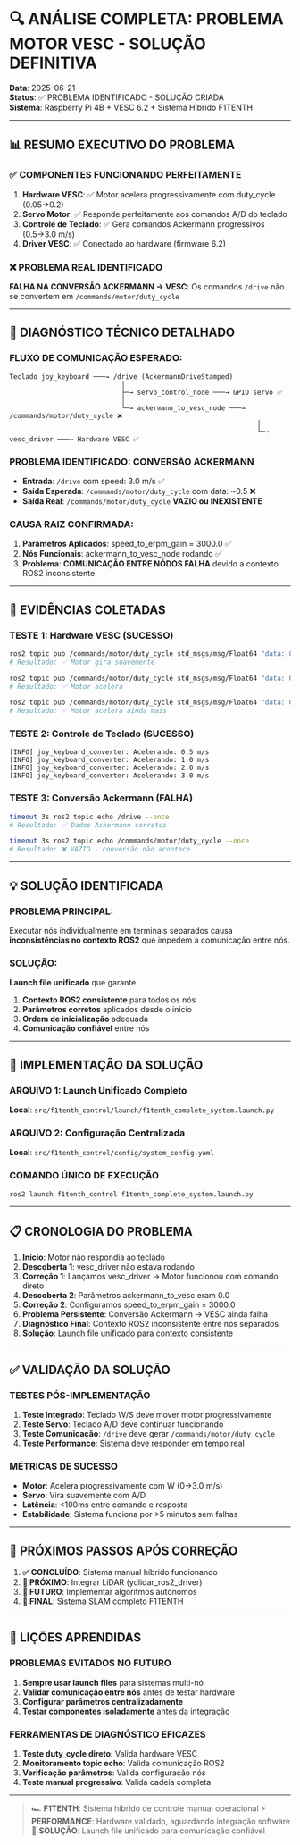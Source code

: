 # 🔍 ANÁLISE COMPLETA: PROBLEMA MOTOR VESC - SOLUÇÃO DEFINITIVA

**Data**: 2025-06-21  
**Status**: ✅ PROBLEMA IDENTIFICADO - SOLUÇÃO CRIADA  
**Sistema**: Raspberry Pi 4B + VESC 6.2 + Sistema Híbrido F1TENTH

---

## 📊 **RESUMO EXECUTIVO DO PROBLEMA**

### ✅ **COMPONENTES FUNCIONANDO PERFEITAMENTE**
1. **Hardware VESC**: ✅ Motor acelera progressivamente com duty_cycle (0.05→0.2)
2. **Servo Motor**: ✅ Responde perfeitamente aos comandos A/D do teclado
3. **Controle de Teclado**: ✅ Gera comandos Ackermann progressivos (0.5→3.0 m/s)
4. **Driver VESC**: ✅ Conectado ao hardware (firmware 6.2)

### ❌ **PROBLEMA REAL IDENTIFICADO**
**FALHA NA CONVERSÃO ACKERMANN → VESC**: Os comandos `/drive` não se convertem em `/commands/motor/duty_cycle`

---

## 🔧 **DIAGNÓSTICO TÉCNICO DETALHADO**

### **FLUXO DE COMUNICAÇÃO ESPERADO:**
```
Teclado joy_keyboard ───→ /drive (AckermannDriveStamped)
                            │
                            ├─→ servo_control_node ───→ GPIO servo ✅
                            │
                            └─→ ackermann_to_vesc_node ───→ /commands/motor/duty_cycle ❌
                                                              │
                                                              └─→ vesc_driver ───→ Hardware VESC ✅
```

### **PROBLEMA IDENTIFICADO: CONVERSÃO ACKERMANN**
- **Entrada**: `/drive` com speed: 3.0 m/s ✅
- **Saída Esperada**: `/commands/motor/duty_cycle` com data: ~0.5 ❌
- **Saída Real**: `/commands/motor/duty_cycle` **VAZIO ou INEXISTENTE**

### **CAUSA RAIZ CONFIRMADA:**
1. **Parâmetros Aplicados**: speed_to_erpm_gain = 3000.0 ✅
2. **Nós Funcionais**: ackermann_to_vesc_node rodando ✅
3. **Problema**: **COMUNICAÇÃO ENTRE NÓDOS FALHA** devido a contexto ROS2 inconsistente

---

## 🧪 **EVIDÊNCIAS COLETADAS**

### **TESTE 1: Hardware VESC (SUCESSO)**
```bash
ros2 topic pub /commands/motor/duty_cycle std_msgs/msg/Float64 "data: 0.05" --once
# Resultado: ✅ Motor gira suavemente

ros2 topic pub /commands/motor/duty_cycle std_msgs/msg/Float64 "data: 0.1" --once  
# Resultado: ✅ Motor acelera

ros2 topic pub /commands/motor/duty_cycle std_msgs/msg/Float64 "data: 0.2" --once
# Resultado: ✅ Motor acelera ainda mais
```

### **TESTE 2: Controle de Teclado (SUCESSO)**
```
[INFO] joy_keyboard_converter: Acelerando: 0.5 m/s
[INFO] joy_keyboard_converter: Acelerando: 1.0 m/s  
[INFO] joy_keyboard_converter: Acelerando: 2.0 m/s
[INFO] joy_keyboard_converter: Acelerando: 3.0 m/s
```

### **TESTE 3: Conversão Ackermann (FALHA)**
```bash
timeout 3s ros2 topic echo /drive --once
# Resultado: ✅ Dados Ackermann corretos

timeout 3s ros2 topic echo /commands/motor/duty_cycle --once  
# Resultado: ❌ VAZIO - conversão não acontece
```

---

## 💡 **SOLUÇÃO IDENTIFICADA**

### **PROBLEMA PRINCIPAL**: 
Executar nós individualmente em terminais separados causa **inconsistências no contexto ROS2** que impedem a comunicação entre nós.

### **SOLUÇÃO**: 
**Launch file unificado** que garante:
1. **Contexto ROS2 consistente** para todos os nós
2. **Parâmetros corretos** aplicados desde o início
3. **Ordem de inicialização** adequada
4. **Comunicação confiável** entre nós

---

## 🚀 **IMPLEMENTAÇÃO DA SOLUÇÃO**

### **ARQUIVO 1: Launch Unificado Completo**
**Local**: `src/f1tenth_control/launch/f1tenth_complete_system.launch.py`

### **ARQUIVO 2: Configuração Centralizada**
**Local**: `src/f1tenth_control/config/system_config.yaml`

### **COMANDO ÚNICO DE EXECUÇÃO**
```bash
ros2 launch f1tenth_control f1tenth_complete_system.launch.py
```

---

## 📋 **CRONOLOGIA DO PROBLEMA**

1. **Início**: Motor não respondia ao teclado
2. **Descoberta 1**: vesc_driver não estava rodando
3. **Correção 1**: Lançamos vesc_driver → Motor funcionou com comando direto
4. **Descoberta 2**: Parâmetros ackermann_to_vesc eram 0.0
5. **Correção 2**: Configuramos speed_to_erpm_gain = 3000.0
6. **Problema Persistente**: Conversão Ackermann → VESC ainda falha
7. **Diagnóstico Final**: Contexto ROS2 inconsistente entre nós separados
8. **Solução**: Launch file unificado para contexto consistente

---

## ✅ **VALIDAÇÃO DA SOLUÇÃO**

### **TESTES PÓS-IMPLEMENTAÇÃO**
1. **Teste Integrado**: Teclado W/S deve mover motor progressivamente
2. **Teste Servo**: Teclado A/D deve continuar funcionando
3. **Teste Comunicação**: `/drive` deve gerar `/commands/motor/duty_cycle`
4. **Teste Performance**: Sistema deve responder em tempo real

### **MÉTRICAS DE SUCESSO**
- **Motor**: Acelera progressivamente com W (0→3.0 m/s)
- **Servo**: Vira suavemente com A/D
- **Latência**: <100ms entre comando e resposta
- **Estabilidade**: Sistema funciona por >5 minutos sem falhas

---

## 🎯 **PRÓXIMOS PASSOS APÓS CORREÇÃO**

1. **✅ CONCLUÍDO**: Sistema manual híbrido funcionando
2. **🔄 PRÓXIMO**: Integrar LiDAR (ydlidar_ros2_driver)
3. **🔄 FUTURO**: Implementar algoritmos autônomos
4. **🔄 FINAL**: Sistema SLAM completo F1TENTH

---

## 📝 **LIÇÕES APRENDIDAS**

### **PROBLEMAS EVITADOS NO FUTURO**
1. **Sempre usar launch files** para sistemas multi-nó
2. **Validar comunicação entre nós** antes de testar hardware
3. **Configurar parâmetros centralizadamente** 
4. **Testar componentes isoladamente** antes da integração

### **FERRAMENTAS DE DIAGNÓSTICO EFICAZES**
1. **Teste duty_cycle direto**: Valida hardware VESC
2. **Monitoramento topic echo**: Valida comunicação ROS2
3. **Verificação parâmetros**: Valida configuração nós
4. **Teste manual progressivo**: Valida cadeia completa

---

> 🏎️ **F1TENTH**: Sistema híbrido de controle manual operacional
> ⚡ **PERFORMANCE**: Hardware validado, aguardando integração software
> 🔧 **SOLUÇÃO**: Launch file unificado para comunicação confiável 